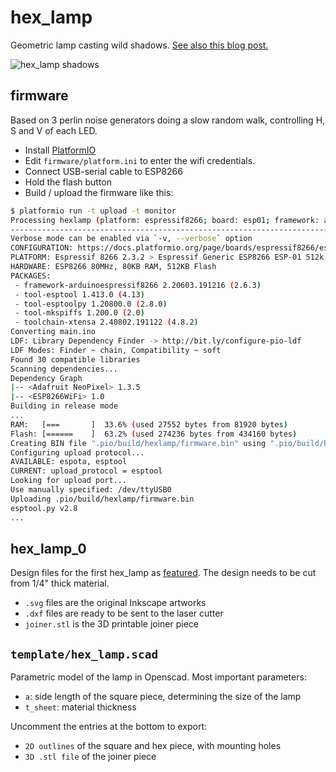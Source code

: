 # hex_lamp
Geometric lamp casting wild shadows. [See also this blog post.](https://yetifrisstlama.github.io/hex-lamp/)

![hex_lamp shadows](https://yetifrisstlama.github.io/uploads/hex_lamp/IMG_20200315_213407.jpg)

## firmware
Based on 3 perlin noise generators doing a slow random walk, controlling H, S and V of each LED.

  * Install [PlatformIO](https://platformio.org/) 
  * Edit `firmware/platform.ini` to enter the wifi credentials.
  * Connect USB-serial cable to ESP8266
  * Hold the flash button 
  * Build / upload the firmware like this:

```bash
$ platformio run -t upload -t monitor
Processing hexlamp (platform: espressif8266; board: esp01; framework: arduino)
--------------------------------------------------------------------------------------------------------
Verbose mode can be enabled via `-v, --verbose` option
CONFIGURATION: https://docs.platformio.org/page/boards/espressif8266/esp01.html
PLATFORM: Espressif 8266 2.3.2 > Espressif Generic ESP8266 ESP-01 512k
HARDWARE: ESP8266 80MHz, 80KB RAM, 512KB Flash
PACKAGES: 
 - framework-arduinoespressif8266 2.20603.191216 (2.6.3) 
 - tool-esptool 1.413.0 (4.13) 
 - tool-esptoolpy 1.20800.0 (2.8.0) 
 - tool-mkspiffs 1.200.0 (2.0) 
 - toolchain-xtensa 2.40802.191122 (4.8.2)
Converting main.ino
LDF: Library Dependency Finder -> http://bit.ly/configure-pio-ldf
LDF Modes: Finder ~ chain, Compatibility ~ soft
Found 30 compatible libraries
Scanning dependencies...
Dependency Graph
|-- <Adafruit NeoPixel> 1.3.5
|-- <ESP8266WiFi> 1.0
Building in release mode
...
RAM:   [===       ]  33.6% (used 27552 bytes from 81920 bytes)
Flash: [======    ]  63.2% (used 274236 bytes from 434160 bytes)
Creating BIN file ".pio/build/hexlamp/firmware.bin" using ".pio/build/hexlamp/firmware.elf"
Configuring upload protocol...
AVAILABLE: espota, esptool
CURRENT: upload_protocol = esptool
Looking for upload port...
Use manually specified: /dev/ttyUSB0
Uploading .pio/build/hexlamp/firmware.bin
esptool.py v2.8
...
```

## hex_lamp_0
Design files for the first hex_lamp as [featured](https://yetifrisstlama.github.io/hex-lamp/). The design needs to be cut from 1/4" thick material.

  * `.svg` files are the original Inkscape artworks 
  * `.dxf` files are ready to be sent to the laser cutter
  * `joiner.stl` is the 3D printable joiner piece

## `template/hex_lamp.scad`
Parametric model of the lamp in Openscad.
Most important parameters:

  * `a`: side length of the square piece, determining the size of the lamp 
  * `t_sheet`: material thickness

Uncomment the entries at the bottom to export:

  * `2D outlines` of the square and hex piece, with mounting holes
  * `3D .stl file` of the joiner piece
